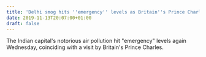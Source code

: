 ```yaml
---
title: 'Delhi smog hits ''emergency'' levels as Britain''s Prince Charles visits'
date: 2019-11-13T20:07:00+01:00
draft: false
---
```


The Indian capital's notorious air pollution hit "emergency" levels again Wednesday, coinciding with a visit by Britain's Prince Charles.